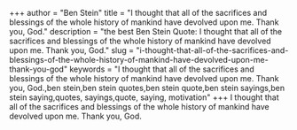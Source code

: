 +++
author = "Ben Stein"
title = "I thought that all of the sacrifices and blessings of the whole history of mankind have devolved upon me. Thank you, God."
description = "the best Ben Stein Quote: I thought that all of the sacrifices and blessings of the whole history of mankind have devolved upon me. Thank you, God."
slug = "i-thought-that-all-of-the-sacrifices-and-blessings-of-the-whole-history-of-mankind-have-devolved-upon-me-thank-you-god"
keywords = "I thought that all of the sacrifices and blessings of the whole history of mankind have devolved upon me. Thank you, God.,ben stein,ben stein quotes,ben stein quote,ben stein sayings,ben stein saying,quotes, sayings,quote, saying, motivation"
+++
I thought that all of the sacrifices and blessings of the whole history of mankind have devolved upon me. Thank you, God.
